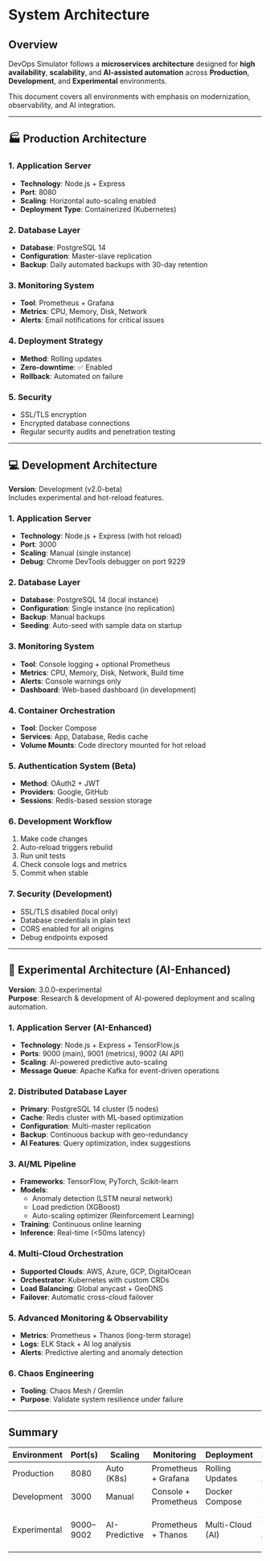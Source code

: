 # System Architecture

## Overview
DevOps Simulator follows a **microservices architecture** designed for **high availability**, **scalability**, and **AI-assisted automation** across **Production**, **Development**, and **Experimental** environments.

This document covers all environments with emphasis on modernization, observability, and AI integration.

---

## 🏭 Production Architecture

### 1. Application Server
- **Technology**: Node.js + Express  
- **Port**: 8080  
- **Scaling**: Horizontal auto-scaling enabled  
- **Deployment Type**: Containerized (Kubernetes)  

### 2. Database Layer
- **Database**: PostgreSQL 14  
- **Configuration**: Master-slave replication  
- **Backup**: Daily automated backups with 30-day retention  

### 3. Monitoring System
- **Tool**: Prometheus + Grafana  
- **Metrics**: CPU, Memory, Disk, Network  
- **Alerts**: Email notifications for critical issues  

### 4. Deployment Strategy
- **Method**: Rolling updates  
- **Zero-downtime**: ✅ Enabled  
- **Rollback**: Automated on failure  

### 5. Security
- SSL/TLS encryption  
- Encrypted database connections  
- Regular security audits and penetration testing  

---

## 💻 Development Architecture

**Version**: Development (v2.0-beta)  
Includes experimental and hot-reload features.

### 1. Application Server
- **Technology**: Node.js + Express (with hot reload)  
- **Port**: 3000  
- **Scaling**: Manual (single instance)  
- **Debug**: Chrome DevTools debugger on port 9229  

### 2. Database Layer
- **Database**: PostgreSQL 14 (local instance)  
- **Configuration**: Single instance (no replication)  
- **Backup**: Manual backups  
- **Seeding**: Auto-seed with sample data on startup  

### 3. Monitoring System
- **Tool**: Console logging + optional Prometheus  
- **Metrics**: CPU, Memory, Disk, Network, Build time  
- **Alerts**: Console warnings only  
- **Dashboard**: Web-based dashboard (in development)  

### 4. Container Orchestration
- **Tool**: Docker Compose  
- **Services**: App, Database, Redis cache  
- **Volume Mounts**: Code directory mounted for hot reload  

### 5. Authentication System (Beta)
- **Method**: OAuth2 + JWT  
- **Providers**: Google, GitHub  
- **Sessions**: Redis-based session storage  

### 6. Development Workflow
1. Make code changes  
2. Auto-reload triggers rebuild  
3. Run unit tests  
4. Check console logs and metrics  
5. Commit when stable  

### 7. Security (Development)
- SSL/TLS disabled (local only)  
- Database credentials in plain text  
- CORS enabled for all origins  
- Debug endpoints exposed  

---

## 🧠 Experimental Architecture (AI-Enhanced)

**Version**: 3.0.0-experimental  
**Purpose**: Research & development of AI-powered deployment and scaling automation.

### 1. Application Server (AI-Enhanced)
- **Technology**: Node.js + Express + TensorFlow.js  
- **Ports**: 9000 (main), 9001 (metrics), 9002 (AI API)  
- **Scaling**: AI-powered predictive auto-scaling  
- **Message Queue**: Apache Kafka for event-driven operations  

### 2. Distributed Database Layer
- **Primary**: PostgreSQL 14 cluster (5 nodes)  
- **Cache**: Redis cluster with ML-based optimization  
- **Configuration**: Multi-master replication  
- **Backup**: Continuous backup with geo-redundancy  
- **AI Features**: Query optimization, index suggestions  

### 3. AI/ML Pipeline
- **Frameworks**: TensorFlow, PyTorch, Scikit-learn  
- **Models**:  
  - Anomaly detection (LSTM neural network)  
  - Load prediction (XGBoost)  
  - Auto-scaling optimizer (Reinforcement Learning)  
- **Training**: Continuous online learning  
- **Inference**: Real-time (<50ms latency)  

### 4. Multi-Cloud Orchestration
- **Supported Clouds**: AWS, Azure, GCP, DigitalOcean  
- **Orchestrator**: Kubernetes with custom CRDs  
- **Load Balancing**: Global anycast + GeoDNS  
- **Failover**: Automatic cross-cloud failover  

### 5. Advanced Monitoring & Observability
- **Metrics**: Prometheus + Thanos (long-term storage)  
- **Logs**: ELK Stack + AI log analysis  
- **Alerts**: Predictive alerting and anomaly detection  

### 6. Chaos Engineering
- **Tooling**: Chaos Mesh / Gremlin  
- **Purpose**: Validate system resilience under failure  

---

## Summary

| Environment   | Port(s)     | Scaling         | Monitoring             | Deployment         | Security                |
|----------------|-------------|------------------|------------------------|--------------------|--------------------------|
| Production     | 8080        | Auto (K8s)       | Prometheus + Grafana   | Rolling Updates    | TLS + Audits             |
| Development    | 3000        | Manual           | Console + Prometheus   | Docker Compose     | Debug + CORS             |
| Experimental   | 9000–9002   | AI-Predictive    | Prometheus + Thanos    | Multi-Cloud (AI)   | Zero-Trust + AI Defense  |
